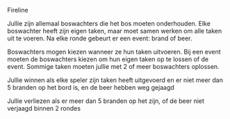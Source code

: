 Fireline

Jullie zijn allemaal boswachters die het bos moeten onderhouden.
Elke boswachter heeft zijn eigen taken, maar moet samen werken om alle taken uit te voeren.
Na elke ronde gebeurt er een event: brand of beer.

Boswachters mogen kiezen wanneer ze hun taken uitvoeren. 
Bij een event moeten de boswachters kiezen om hun eigen taken op te lossen of de event.
Sommige taken moeten jullie met 2 of meer boswachters oplossen.

Jullie winnen als elke speler zijn taken heeft uitgevoerd en er niet meer dan 5 branden op het bord is, en de beer hebben weg gejaagd


Jullie verliezen als er meer dan 5 branden op het zijn, of de beer niet verjaagd binnen 2 rondes
